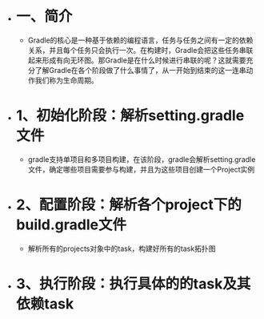 - # 一、简介
	- Gradle的核心是一种基于依赖的编程语言，任务与任务之间有一定的依赖关系，并且每个任务只会执行一次。在构建时，Gradle会把这些任务串联起来形成有向无环图。那Gradle是在什么时候进行串联的呢？这就需要充分了解Gradle在各个阶段做了什么事情了，从一开始到结束的这一连串动作我们称为生命周期。
- # 1、初始化阶段：解析setting.gradle文件
	- gradle支持单项目和多项目构建，在该阶段，gradle会解析setting.gradle文件，确定哪些项目需要参与构建，并且为这些项目创建一个Project实例
- # 2、配置阶段：解析各个project下的build.gradle文件
	- 解析所有的projects对象中的task，构建好所有的task拓扑图
- # 3、执行阶段：执行具体的的task及其依赖task